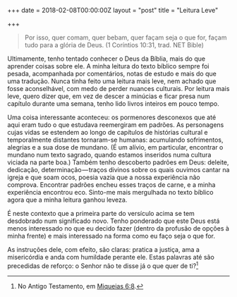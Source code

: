 +++
date = 2018-02-08T00:00:00Z
layout = "post"
title = "Leitura Leve"

+++
>Por isso, quer comam, quer bebam, quer façam seja o que for, façam tudo para a glória de Deus. (1 Coríntios 10:31, trad. NET Bible)

Ultimamente, tenho tentado conhecer o Deus da Bíblia, mais do que aprender coisas sobre ele. A minha leitura do texto bíblico sempre foi pesada, acompanhada por comentários, notas de estudo e mais do que uma tradução. Nunca tinha feito uma leitura mais leve, nem achado que fosse aconselhável, com medo de perder nuances culturais. Por leitura mais leve, quero dizer que, em vez de descer a minúcias e ficar presa num capítulo durante uma semana, tenho lido livros inteiros em pouco tempo.

Uma coisa interessante aconteceu: os pormenores desconexos que até aqui eram tudo o que estudava reemergiram em padrões. As personagens cujas vidas se estendem ao longo de capítulos de histórias cultural e temporalmente distantes tornaram-se humanas: acumulando sofrimentos, alegrias e a sua dose de mundano. (É um alívio, em particular, encontrar o mundano num texto sagrado, quando estamos inseridos numa cultura viciada na parte boa.) Também tenho descoberto padrões em Deus: deleite, dedicação, determinação — traços divinos sobre os quais ouvimos cantar na igreja e que soam ocos, poesia vazia que a nossa experiência não comprova. Encontrar padrões encheu esses traços de carne, e a minha experiência encontrou eco. Sinto-me mais mergulhada no texto bíblico agora que a minha leitura ganhou leveza.

É neste contexto que a primeira parte do versículo acima se tem desdobrado num significado novo. Tenho ponderado que este Deus está menos interessado no que eu decido fazer (dentro da profusão de opções à minha frente) e mais interessado na forma como eu faço seja o que for.

As instruções dele, com efeito, são claras: pratica a justiça, ama a misericórdia e anda com humildade perante ele. Estas palavras até são precedidas de reforço: o Senhor não te disse já o que quer de ti?[^1]

[^1]: No Antigo Testamento, em [Miqueias 6:8](https://www.bible.com/pt/bible/432/mic.6.8).
